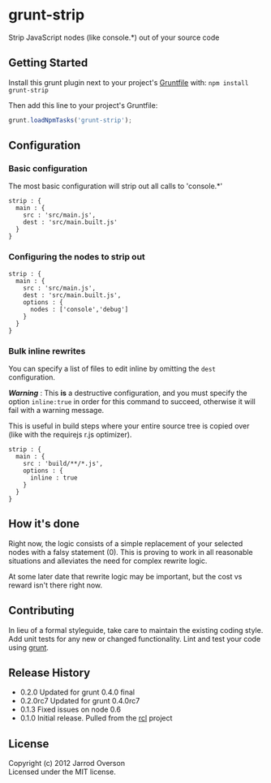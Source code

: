 # grunt-strip

Strip JavaScript nodes (like console.*) out of your source code

## Getting Started
Install this grunt plugin next to your project's [Gruntfile][getting_started] with: `npm install grunt-strip`

Then add this line to your project's Gruntfile:

```javascript
grunt.loadNpmTasks('grunt-strip');
```

[grunt]: https://github.com/cowboy/grunt
[getting_started]: https://github.com/cowboy/grunt/blob/master/docs/getting_started.md

## Configuration

### Basic configuration

The most basic configuration will strip out all calls to 'console.*'

```
strip : {
  main : {
    src : 'src/main.js',
    dest : 'src/main.built.js'
  }
}
```

### Configuring the nodes to strip out

```
strip : {
  main : {
    src : 'src/main.js',
    dest : 'src/main.built.js',
    options : {
      nodes : ['console','debug']
    }
  }
}
```

### Bulk inline rewrites

You can specify a list of files to edit inline by omitting the `dest` configuration.

***Warning*** : This **is** a destructive configuration, and you must specify the option `inline:true`
in order for this command to succeed, otherwise it will fail with a warning message.

This is useful in build steps where your entire source tree is copied over (like with the requirejs r.js optimizer).

```
strip : {
  main : {
    src : 'build/**/*.js',
    options : {
      inline : true
    }
  }
}
```

## How it's done

Right now, the logic consists of a simple replacement of your selected nodes with a falsy statement (0).
This is proving to work in all reasonable situations and alleviates the need for complex rewrite logic.

At some later date that rewrite logic may be important, but the cost vs reward isn't there right now.

## Contributing
In lieu of a formal styleguide, take care to maintain the existing coding style. Add unit tests for any new or changed functionality. Lint and test your code using [grunt][grunt].

## Release History

- 0.2.0 Updated for grunt 0.4.0 final
- 0.2.0rc7 Updated for grunt 0.4.0rc7
- 0.1.3 Fixed issues on node 0.6
- 0.1.0 Initial release. Pulled from the [rcl](http://rcljs.com/) project


## License
Copyright (c) 2012 Jarrod Overson  
Licensed under the MIT license.
